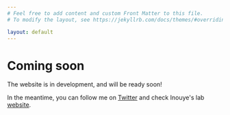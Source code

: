 ```yaml
---
# Feel free to add content and custom Front Matter to this file.
# To modify the layout, see https://jekyllrb.com/docs/themes/#overriding-theme-defaults

layout: default
---
```


# Coming soon

The website is in development, and will be ready soon!

In the meantime, you can follow me on [Twitter](https://twitter.com/Loic_Lnlg) and check Inouye's lab [website](http://www.inouyelab.org/).
